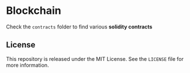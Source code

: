 # Blockchain

Check the `contracts` folder to find various **solidity contracts**

## License

This repository is released under the MIT License. See the `LICENSE` file for more information.